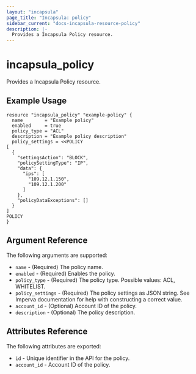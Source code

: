 ```yaml
---
layout: "incapsula"
page_title: "Incapsula: policy"
sidebar_current: "docs-incapsula-resource-policy"
description: |-
  Provides a Incapsula Policy resource.
---
```


# incapsula_policy

Provides a Incapsula Policy resource. 

## Example Usage

```hcl
resource "incapsula_policy" "example-policy" {
  name        = "Example policy"
  enabled     = true 
  policy_type = "ACL"
  description = "Example policy description" 
  policy_settings = <<POLICY
[
  {
    "settingsAction": "BLOCK",
    "policySettingType": "IP",
    "data": {
      "ips": [
        "109.12.1.150",
        "109.12.1.200"
      ]
    },
    "policyDataExceptions": []
  }
]
POLICY
}
```

## Argument Reference

The following arguments are supported:

* `name` - (Required) The policy name.
* `enabled` - (Required) Enables the policy.
* `policy_type` - (Required) The policy type. Possible values: ACL, WHITELIST.
* `policy_settings` - (Required) The policy settings as JSON string. See Imperva documentation for help with constructing a correct value.
* `account_id` - (Optional) Account ID of the policy.
* `description` - (Optional) The policy description.

## Attributes Reference

The following attributes are exported:

* `id` - Unique identifier in the API for the policy.
* `account_id` - Account ID of the policy.
